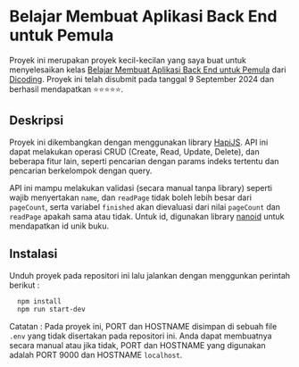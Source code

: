
# Belajar Membuat Aplikasi Back End untuk Pemula

Proyek ini merupakan proyek kecil-kecilan yang saya buat untuk menyelesaikan kelas [Belajar Membuat Aplikasi Back End untuk Pemula](https://www.dicoding.com/academies/261) dari [Dicoding](https://www.dicoding.com). Proyek ini telah disubmit pada tanggal 9 September 2024 dan berhasil mendapatkan ⭐⭐⭐⭐⭐.

## Deskripsi
Proyek ini dikembangkan dengan menggunakan library [HapiJS](https://hapi.dev/). API ini dapat melakukan operasi CRUD (Create, Read, Update, Delete), dan beberapa fitur lain, seperti pencarian dengan params indeks tertentu dan pencarian berkelompok dengan query. 

API ini mampu melakukan validasi (secara manual tanpa library) seperti wajib menyertakan `name`, dan `readPage` tidak boleh lebih besar dari `pageCount`, serta variabel `finished` akan dievaluasi dari nilai `pageCount` dan `readPage` apakah sama atau tidak. Untuk id, digunakan library [nanoid](https://www.npmjs.com/package/nanoid) untuk mendapatkan id unik buku.
## Instalasi

Unduh proyek pada repositori ini lalu jalankan dengan menggunkan perintah berikut : 

```bash
  npm install
  npm run start-dev
```

Catatan : Pada proyek ini, PORT dan HOSTNAME disimpan di sebuah file `.env` yang tidak disertakan pada repositori ini. Anda dapat membuatnya secara manual atau jika tidak, PORT dan HOSTNAME yang digunakan adalah PORT 9000 dan HOSTNAME `localhost`.
